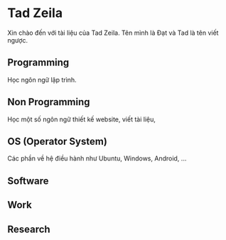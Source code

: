 # Tad Zeila

Xin chào đến với tài liệu của Tad Zeila. Tên mình là Đạt và Tad là tên viết ngược.

## Programming

Học ngôn ngữ lập trình.

## Non Programming

Học một số ngôn ngữ thiết kế website, viết tài liệu, 

## OS (Operator System)

Các phần về hệ điều hành như Ubuntu, Windows, Android, ...

## Software

## Work

## Research